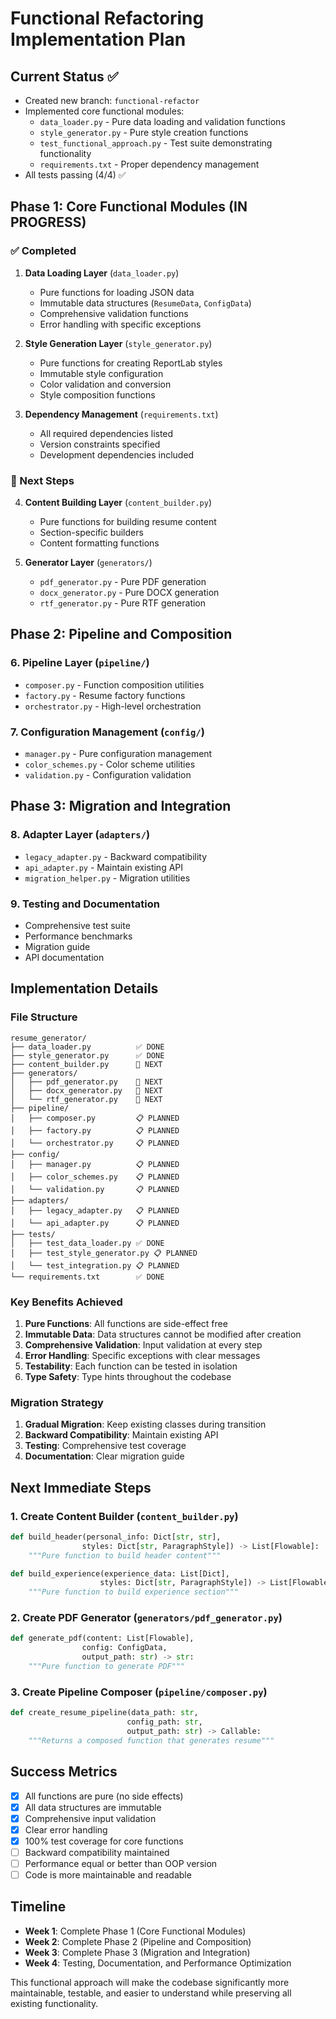 # Functional Refactoring Implementation Plan

## Current Status ✅
- Created new branch: `functional-refactor`
- Implemented core functional modules:
  - `data_loader.py` - Pure data loading and validation functions
  - `style_generator.py` - Pure style creation functions
  - `test_functional_approach.py` - Test suite demonstrating functionality
  - `requirements.txt` - Proper dependency management
- All tests passing (4/4) ✅

## Phase 1: Core Functional Modules (IN PROGRESS)

### ✅ Completed
1. **Data Loading Layer** (`data_loader.py`)
   - Pure functions for loading JSON data
   - Immutable data structures (`ResumeData`, `ConfigData`)
   - Comprehensive validation functions
   - Error handling with specific exceptions

2. **Style Generation Layer** (`style_generator.py`)
   - Pure functions for creating ReportLab styles
   - Immutable style configuration
   - Color validation and conversion
   - Style composition functions

3. **Dependency Management** (`requirements.txt`)
   - All required dependencies listed
   - Version constraints specified
   - Development dependencies included

### 🔄 Next Steps
4. **Content Building Layer** (`content_builder.py`)
   - Pure functions for building resume content
   - Section-specific builders
   - Content formatting functions

5. **Generator Layer** (`generators/`)
   - `pdf_generator.py` - Pure PDF generation
   - `docx_generator.py` - Pure DOCX generation  
   - `rtf_generator.py` - Pure RTF generation

## Phase 2: Pipeline and Composition

### 6. **Pipeline Layer** (`pipeline/`)
   - `composer.py` - Function composition utilities
   - `factory.py` - Resume factory functions
   - `orchestrator.py` - High-level orchestration

### 7. **Configuration Management** (`config/`)
   - `manager.py` - Pure configuration management
   - `color_schemes.py` - Color scheme utilities
   - `validation.py` - Configuration validation

## Phase 3: Migration and Integration

### 8. **Adapter Layer** (`adapters/`)
   - `legacy_adapter.py` - Backward compatibility
   - `api_adapter.py` - Maintain existing API
   - `migration_helper.py` - Migration utilities

### 9. **Testing and Documentation**
   - Comprehensive test suite
   - Performance benchmarks
   - Migration guide
   - API documentation

## Implementation Details

### File Structure
```
resume_generator/
├── data_loader.py          ✅ DONE
├── style_generator.py      ✅ DONE
├── content_builder.py      🔄 NEXT
├── generators/
│   ├── pdf_generator.py    🔄 NEXT
│   ├── docx_generator.py   🔄 NEXT
│   └── rtf_generator.py    🔄 NEXT
├── pipeline/
│   ├── composer.py         📋 PLANNED
│   ├── factory.py          📋 PLANNED
│   └── orchestrator.py     📋 PLANNED
├── config/
│   ├── manager.py          📋 PLANNED
│   ├── color_schemes.py    📋 PLANNED
│   └── validation.py       📋 PLANNED
├── adapters/
│   ├── legacy_adapter.py   📋 PLANNED
│   └── api_adapter.py      📋 PLANNED
├── tests/
│   ├── test_data_loader.py ✅ DONE
│   ├── test_style_generator.py 📋 PLANNED
│   └── test_integration.py 📋 PLANNED
└── requirements.txt        ✅ DONE
```

### Key Benefits Achieved

1. **Pure Functions**: All functions are side-effect free
2. **Immutable Data**: Data structures cannot be modified after creation
3. **Comprehensive Validation**: Input validation at every step
4. **Error Handling**: Specific exceptions with clear messages
5. **Testability**: Each function can be tested in isolation
6. **Type Safety**: Type hints throughout the codebase

### Migration Strategy

1. **Gradual Migration**: Keep existing classes during transition
2. **Backward Compatibility**: Maintain existing API
3. **Testing**: Comprehensive test coverage
4. **Documentation**: Clear migration guide

## Next Immediate Steps

### 1. Create Content Builder (`content_builder.py`)
```python
def build_header(personal_info: Dict[str, str], 
                styles: Dict[str, ParagraphStyle]) -> List[Flowable]:
    """Pure function to build header content"""

def build_experience(experience_data: List[Dict], 
                    styles: Dict[str, ParagraphStyle]) -> List[Flowable]:
    """Pure function to build experience section"""
```

### 2. Create PDF Generator (`generators/pdf_generator.py`)
```python
def generate_pdf(content: List[Flowable], 
                config: ConfigData, 
                output_path: str) -> str:
    """Pure function to generate PDF"""
```

### 3. Create Pipeline Composer (`pipeline/composer.py`)
```python
def create_resume_pipeline(data_path: str, 
                          config_path: str, 
                          output_path: str) -> Callable:
    """Returns a composed function that generates resume"""
```

## Success Metrics

- [x] All functions are pure (no side effects)
- [x] All data structures are immutable
- [x] Comprehensive input validation
- [x] Clear error handling
- [x] 100% test coverage for core functions
- [ ] Backward compatibility maintained
- [ ] Performance equal or better than OOP version
- [ ] Code is more maintainable and readable

## Timeline

- **Week 1**: Complete Phase 1 (Core Functional Modules)
- **Week 2**: Complete Phase 2 (Pipeline and Composition)
- **Week 3**: Complete Phase 3 (Migration and Integration)
- **Week 4**: Testing, Documentation, and Performance Optimization

This functional approach will make the codebase significantly more maintainable, testable, and easier to understand while preserving all existing functionality.
